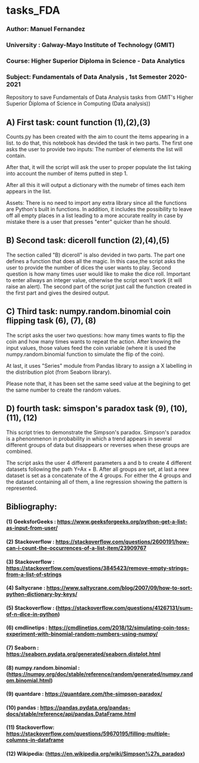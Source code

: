 # tasks_FDA
### Author: Manuel Fernandez
### University : Galway-Mayo Institute of Technology (GMIT)
### Course: Higher Superior Diploma in Science - Data Analytics
### Subject: Fundamentals of Data Analysis  , 1st Semester 2020-2021
Repository to save Fundamentals of Data Analysis  tasks from GMIT's Higher Superior Diploma of Science in Computing (Data analysis))

## A) First task: count function (1),(2),(3)

Counts.py has been created with the aim to count the items appearing in a list. to do that, this notebook has devided the task in two parts. The first one asks the user to provide two inputs: The number of elements the list will contain. 

After that, it will the script will ask the user to proper populate the list taking into account the number of items putted in step 1.

After all this it will output a dictionary with the numebr of times each item appears in the list.

Assets: There is no need to import any extra library since all the functions are Python's built in functions. In addition, it includes the possibility to leave off all empty places in a list leading to a more accurate reality in case by mistake there is a user that presses "enter" quicker than he should. 

## B) Second task: diceroll function (2),(4),(5)

The section called "B) diceroll" is also devided in two parts. The part one defines a function that does all the magic. In this case,the script asks the user to provide the number of dices the user wants to play. Second question is how many times user would like to make the dice roll. Important to enter allways an integer value, otherwise the script won't work (it will raise an alert). The second part of the script just call the function created in the first part and gives the desired output.

## C) Third task: numpy.random.binomial coin flipping task (6), (7), (8)

The script asks the user two questions: how many times wants to flip the coin and how many times wants to repeat the action. After knowing the input values, those values feed the coin variable (where it is used the numpy.random.binomial function to simulate the flip of the coin).

At last, it uses "Series" module from Pandas library to assign a X labelling in the distribution plot (from Seaborn library).

Please note that, it has been set the same seed value at the begining to get the same number to create the random values.

## D) fourth task: simspon's paradox task (9), (10), (11), (12)

This script tries to demonstrate the Simpson's paradox. Simpson's paradox is a phenonmenon in probability in which a trend appears in several different groups of data but disappears or reverses when these groups are combined.  

The script asks the user 4 different parameters a and b to create 4  different datasets following the path Y=Ax + B. After all groups are set, at last a new dataset is set as a concatenate of the 4 groups. For either the 4 groups and the dataset containing all of them, a line regression showing the pattern is represented.



## Bibliography: 
#### (1) GeeksforGeeks : https://www.geeksforgeeks.org/python-get-a-list-as-input-from-user/
#### (2) Stackoverflow : https://stackoverflow.com/questions/2600191/how-can-i-count-the-occurrences-of-a-list-item/23909767
#### (3) Stackoverflow : https://stackoverflow.com/questions/3845423/remove-empty-strings-from-a-list-of-strings
#### (4) Saltycrane : https://www.saltycrane.com/blog/2007/09/how-to-sort-python-dictionary-by-keys/
#### (5) Stackoverflow : (https://stackoverflow.com/questions/41267131/sum-of-n-dice-in-python)
#### (6) cmdlinetips : https://cmdlinetips.com/2018/12/simulating-coin-toss-experiment-with-binomial-random-numbers-using-numpy/
#### (7) Seaborn : https://seaborn.pydata.org/generated/seaborn.distplot.html
#### (8) numpy.random.binomial : (https://numpy.org/doc/stable/reference/random/generated/numpy.random.binomial.html)
#### (9) quantdare : https://quantdare.com/the-simpson-paradox/
#### (10) pandas : https://pandas.pydata.org/pandas-docs/stable/reference/api/pandas.DataFrame.html
#### (11) Stackoverflow: https://stackoverflow.com/questions/59670195/filling-multiple-columns-in-dataframe
#### (12) Wikipedia: (https://en.wikipedia.org/wiki/Simpson%27s_paradox)


